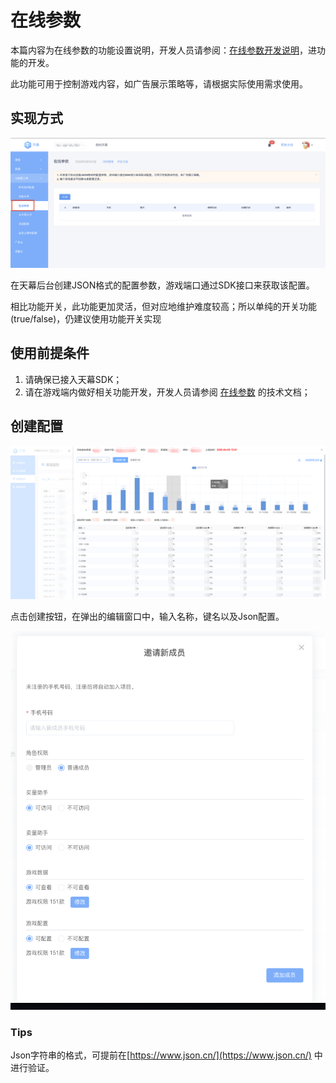 # 在线参数

本篇内容为在线参数的功能设置说明，开发人员请参阅：[在线参数开发说明](../../dev-guide/json.md)，进功能的开发。

此功能可用于控制游戏内容，如广告展示策略等，请根据实际使用需求使用。

## 实现方式

![&#x5728;&#x7EBF;&#x53C2;&#x6570;&#x914D;&#x7F6E;&#x9875;&#x9762;](../../.gitbook/assets/image%20%284%29.png)

在天幕后台创建JSON格式的配置参数，游戏端口通过SDK接口来获取该配置。 

相比功能开关，此功能更加灵活，但对应地维护难度较高；所以单纯的开关功能\(true/false\)，仍建议使用功能开关实现

## 使用前提条件

1. 请确保已接入天幕SDK； 
2. 请在游戏端内做好相关功能开发，开发人员请参阅 [在线参数](../../dev-guide/json.md) 的技术文档；

## 创建配置

![&#x914D;&#x7F6E;&#x5728;&#x7EBF;&#x53C2;&#x6570;](../../.gitbook/assets/image%20%28142%29.png)

点击创建按钮，在弹出的编辑窗口中，输入名称，键名以及Json配置。

![&#x7F16;&#x8F91;&#x9875;&#x9762;](../../.gitbook/assets/image%20%28162%29.png)

###  Tips

Json字符串的格式，可提前在[https://www.json.cn/](https://www.json.cn/) 中进行验证。


